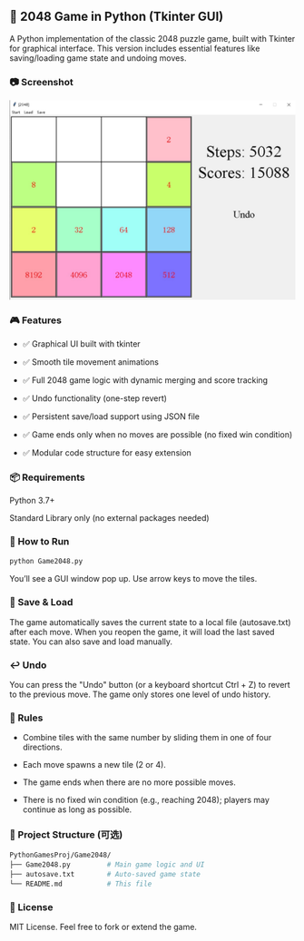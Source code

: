 ## 🧩 2048 Game in Python (Tkinter GUI)
A Python implementation of the classic 2048 puzzle game, built with Tkinter for graphical interface. This version includes essential features like saving/loading game state and undoing moves.

### 📷 Screenshot
![](Snapshot.jpg)

### 🎮 Features
* ✅ Graphical UI built with tkinter

* ✅ Smooth tile movement animations

* ✅ Full 2048 game logic with dynamic merging and score tracking

* ✅ Undo functionality (one-step revert)

* ✅ Persistent save/load support using JSON file

* ✅ Game ends only when no moves are possible (no fixed win condition)

* ✅ Modular code structure for easy extension

### 📦 Requirements
Python 3.7+

Standard Library only (no external packages needed)

### 🚀 How to Run
```bash
python Game2048.py
```
You’ll see a GUI window pop up. Use arrow keys to move the tiles.

### 💾 Save & Load
The game automatically saves the current state to a local file (autosave.txt) after each move. When you reopen the game, it will load the last saved state. You can also save and load manually.

### ↩️ Undo
You can press the "Undo" button (or a keyboard shortcut Ctrl + Z) to revert to the previous move. The game only stores one level of undo history.

### 🧠 Rules
* Combine tiles with the same number by sliding them in one of four directions.

* Each move spawns a new tile (2 or 4).

* The game ends when there are no more possible moves.

* There is no fixed win condition (e.g., reaching 2048); players may continue as long as possible.

### 📁 Project Structure (可选)
```bash
PythonGamesProj/Game2048/
├── Game2048.py         # Main game logic and UI
├── autosave.txt        # Auto-saved game state
└── README.md           # This file
```

### 📄 License
MIT License. Feel free to fork or extend the game.

